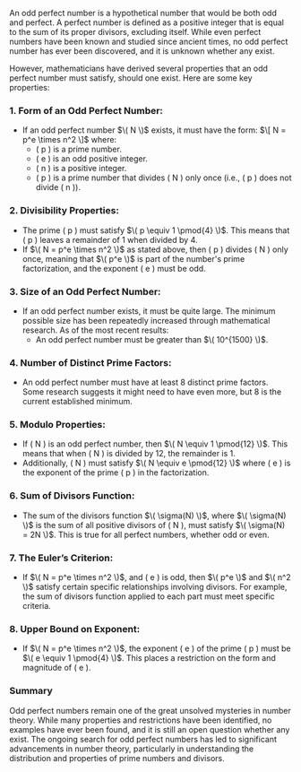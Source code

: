 An odd perfect number is a hypothetical number that would be both odd and perfect. A perfect number is defined as a positive integer that is equal to the sum of its proper divisors, excluding itself. While even perfect numbers have been known and studied since ancient times, no odd perfect number has ever been discovered, and it is unknown whether any exist.

However, mathematicians have derived several properties that an odd perfect number must satisfy, should one exist. Here are some key properties:

### 1. **Form of an Odd Perfect Number**:
   - If an odd perfect number $\( N \)$ exists, it must have the form:
     $\[
     N = p^e \times n^2
     \]$
     where:
     - \( p \) is a prime number.
     - \( e \) is an odd positive integer.
     - \( n \) is a positive integer.
     - \( p \) is a prime number that divides \( N \) only once (i.e., \( p \) does not divide \( n \)).

### 2. **Divisibility Properties**:
   - The prime \( p \) must satisfy $\( p \equiv 1 \pmod{4} \)$. This means that \( p \) leaves a remainder of 1 when divided by 4.
   - If $\( N = p^e \times n^2 \)$ as stated above, then \( p \) divides \( N \) only once, meaning that $\( p^e \)$ is part of the number's prime factorization, and the exponent \( e \) must be odd.

### 3. **Size of an Odd Perfect Number**:
   - If an odd perfect number exists, it must be quite large. The minimum possible size has been repeatedly increased through mathematical research. As of the most recent results:
     - An odd perfect number must be greater than $\( 10^{1500} \)$.

### 4. **Number of Distinct Prime Factors**:
   - An odd perfect number must have at least 8 distinct prime factors. Some research suggests it might need to have even more, but 8 is the current established minimum.

### 5. **Modulo Properties**:
   - If \( N \) is an odd perfect number, then $\( N \equiv 1 \pmod{12} \)$. This means that when \( N \) is divided by 12, the remainder is 1.
   - Additionally, \( N \) must satisfy $\( N \equiv e \pmod{12} \)$ where \( e \) is the exponent of the prime \( p \) in the factorization.

### 6. **Sum of Divisors Function**:
   - The sum of the divisors function $\( \sigma(N) \)$, where $\( \sigma(N) \)$ is the sum of all positive divisors of \( N \), must satisfy $\( \sigma(N) = 2N \)$. This is true for all perfect numbers, whether odd or even.
  
### 7. **The Euler’s Criterion**:
   - If $\( N = p^e \times n^2 \)$, and \( e \) is odd, then $\( p^e \)$ and $\( n^2 \)$ satisfy certain specific relationships involving divisors. For example, the sum of divisors function applied to each part must meet specific criteria.

### 8. **Upper Bound on Exponent**:
   - If $\( N = p^e \times n^2 \)$, the exponent \( e \) of the prime \( p \) must be $\( e \equiv 1 \pmod{4} \)$. This places a restriction on the form and magnitude of \( e \).

### Summary

Odd perfect numbers remain one of the great unsolved mysteries in number theory. While many properties and restrictions have been identified, no examples have ever been found, and it is still an open question whether any exist. The ongoing search for odd perfect numbers has led to significant advancements in number theory, particularly in understanding the distribution and properties of prime numbers and divisors.
